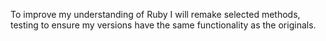 To improve my understanding of Ruby I will remake selected methods, testing to ensure my versions have the same functionality as the originals.